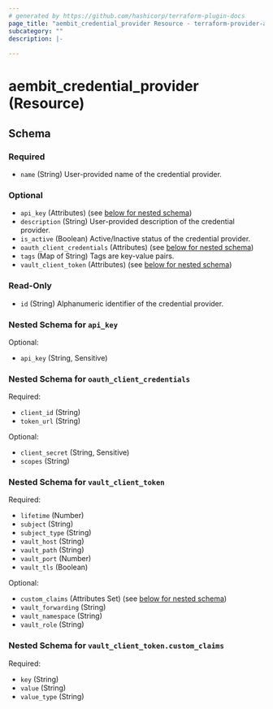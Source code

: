 ```yaml
---
# generated by https://github.com/hashicorp/terraform-plugin-docs
page_title: "aembit_credential_provider Resource - terraform-provider-aembit"
subcategory: ""
description: |-
  
---
```


# aembit_credential_provider (Resource)





<!-- schema generated by tfplugindocs -->
## Schema

### Required

- `name` (String) User-provided name of the credential provider.

### Optional

- `api_key` (Attributes) (see [below for nested schema](#nestedatt--api_key))
- `description` (String) User-provided description of the credential provider.
- `is_active` (Boolean) Active/Inactive status of the credential provider.
- `oauth_client_credentials` (Attributes) (see [below for nested schema](#nestedatt--oauth_client_credentials))
- `tags` (Map of String) Tags are key-value pairs.
- `vault_client_token` (Attributes) (see [below for nested schema](#nestedatt--vault_client_token))

### Read-Only

- `id` (String) Alphanumeric identifier of the credential provider.

<a id="nestedatt--api_key"></a>
### Nested Schema for `api_key`

Optional:

- `api_key` (String, Sensitive)


<a id="nestedatt--oauth_client_credentials"></a>
### Nested Schema for `oauth_client_credentials`

Required:

- `client_id` (String)
- `token_url` (String)

Optional:

- `client_secret` (String, Sensitive)
- `scopes` (String)


<a id="nestedatt--vault_client_token"></a>
### Nested Schema for `vault_client_token`

Required:

- `lifetime` (Number)
- `subject` (String)
- `subject_type` (String)
- `vault_host` (String)
- `vault_path` (String)
- `vault_port` (Number)
- `vault_tls` (Boolean)

Optional:

- `custom_claims` (Attributes Set) (see [below for nested schema](#nestedatt--vault_client_token--custom_claims))
- `vault_forwarding` (String)
- `vault_namespace` (String)
- `vault_role` (String)

<a id="nestedatt--vault_client_token--custom_claims"></a>
### Nested Schema for `vault_client_token.custom_claims`

Required:

- `key` (String)
- `value` (String)
- `value_type` (String)
